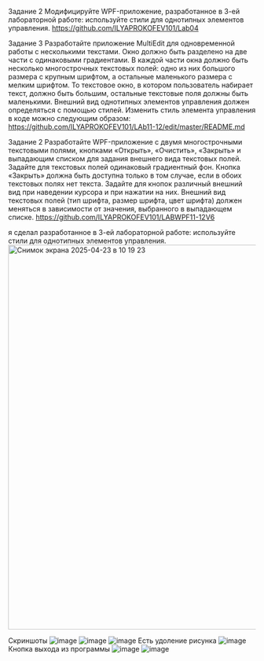 
Задание 2
Модифицируйте WPF-приложение, разработанное в 3-ей лабораторной работе: используйте стили для
однотипных элементов управления.
https://github.com/ILYAPROKOFEV101/Lab04

Задание 3
Разработайте приложение MultiEdit для одновременной работы с несколькими текстами. Окно должно
быть разделено на две части с одинаковыми градиентами. В каждой части окна должно быть несколько
многострочных текстовых полей: одно из них большого размера с крупным шрифтом, а остальные
маленького размера с мелким шрифтом. То текстовое окно, в котором пользователь набирает текст,
должно быть большим, остальные текстовые поля должны быть маленькими. Внешний вид однотипных
элементов управления должен определяться с помощью стилей.
Изменить стиль элемента управления в коде можно следующим образом:
https://github.com/ILYAPROKOFEV101/LAb11-12/edit/master/README.md

Задание 2
Разработайте WPF-приложение с двумя многострочными текстовыми полями, кнопками «Открыть»,
«Очистить», «Закрыть» и выпадающим списком для задания внешнего вида текстовых полей. Задайте
для текстовых полей одинаковый градиентный фон. Кнопка «Закрыть» должна быть доступна только в
том случае, если в обоих текстовых полях нет текста. Задайте для кнопок различный внешний вид при
наведении курсора и при нажатии на них. Внешний вид текстовых полей (тип шрифта, размер шрифта,
цвет шрифта) должен меняться в зависимости от значения, выбранного в выпадающем списке.
https://github.com/ILYAPROKOFEV101/LABWPF11-12V6

я сделал разработанное в 3-ей лабораторной работе: используйте стили для
однотипных элементов управления. 
<img width="783" alt="Снимок экрана 2025-04-23 в 10 19 23" src="https://github.com/user-attachments/assets/5be98648-90c7-434c-84bb-6f4e2b71d204" />



Скриншоты 
![image](https://github.com/user-attachments/assets/6b895a28-cf41-4d8c-9987-18c3cc9d06ac)
![image](https://github.com/user-attachments/assets/ff8f6c3f-22bd-40a1-b731-3b16f31c869f)
![image](https://github.com/user-attachments/assets/0fcfa050-e7f8-4a23-9d60-ac62ea104aec)
Есть удоление рисунка 
![image](https://github.com/user-attachments/assets/796842cf-414b-4ea8-832b-f4c1665bce00)
Кнопка выхода из программы 
![image](https://github.com/user-attachments/assets/fe30450d-1fc6-4f9e-b127-c2ed606bda75)
![image](https://github.com/user-attachments/assets/9f449e96-441e-442d-99e6-93e239b74c3e)
